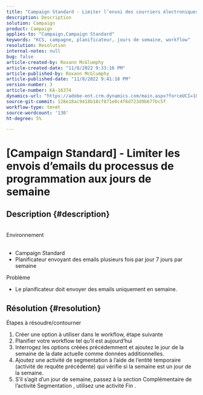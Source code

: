 ```yaml
---
title: "Campaign Standard - Limiter l’envoi des courriers électroniques du processus de programmation aux jours de la semaine"
description: Description
solution: Campaign
product: Campaign
applies-to: "Campaign,Campaign Standard"
keywords: "KCS, campagne, planificateur, jours de semaine, workflow"
resolution: Resolution
internal-notes: null
bug: false
article-created-by: Roxann McGlumphy
article-created-date: "11/8/2022 9:33:16 PM"
article-published-by: Roxann McGlumphy
article-published-date: "11/8/2022 9:41:18 PM"
version-number: 3
article-number: KA-16374
dynamics-url: "https://adobe-ent.crm.dynamics.com/main.aspx?forceUCI=1&pagetype=entityrecord&etn=knowledgearticle&id=3710adef-ac5f-ed11-9561-6045bd006704"
source-git-commit: 128e18ac9418b18cf871e0c4f6d723d9b677bc5f
workflow-type: tm+mt
source-wordcount: '130'
ht-degree: 5%

---
```


# [Campaign Standard] - Limiter les envois d’emails du processus de programmation aux jours de semaine

## Description {#description}

<br>Environnement<br><br>
- Campaign Standard
- Planificateur envoyant des emails plusieurs fois par jour 7 jours par semaine

Problème
- Le planificateur doit envoyer des emails uniquement en semaine.



## Résolution {#resolution}

Étapes à résoudre/contourner
1. Créer une option à utiliser dans le workflow, étape suivante
2. Planifier votre workflow tel qu’il est aujourd’hui
3. Interrogez les options créées précédemment et ajoutez le jour de la semaine de la date actuelle comme données additionnelles.
4. Ajoutez une activité de segmentation à l’aide de l’entité temporaire (activité de requête précédente) qui vérifie si la semaine est un jour de la semaine.
5. S’il s’agit d’un jour de semaine, passez à la section Complémentaire de l’activité Segmentation , utilisez une activité Fin .





